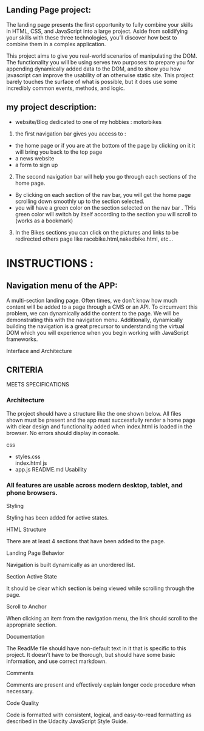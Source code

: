 ## Landing Page project: ##

The landing page presents the first opportunity to fully combine your skills in HTML, CSS, and JavaScript into a large project. Aside from solidifying your skills with these three technologies, you’ll discover how best to combine them in a complex application.

This project aims to give you real-world scenarios of manipulating the DOM. The functionality you will be using serves two purposes: to prepare you for appending dynamically added data to the DOM, and to show you how javascript can improve the usability of an otherwise static site. This project barely touches the surface of what is possible, but it does use some incredibly common events, methods, and logic.


## my project description: ##
- website/Blog dedicated to one of my hobbies : motorbikes
1. the first navigation bar gives you access to :
  * the home page or if you are at the bottom of the page by clicking on it it will bring you back to the top page
  * a news website
  * a form to sign up 

2. The second navigation bar will help you go through each sections of the home page. 
  * By clicking on each section of the nav bar, you will get the home page scrolling down smoothly up to the section selected.
  * you will have a green color on the section selected on the nav bar . THis green color will switch by itself according to the section you will scroll to (works as a bookmark)

3. In the Bikes sections you can click on the pictures and links to be redirected others page like racebike.html,nakedbike.html, etc...  


# INSTRUCTIONS : #
## Navigation menu of the APP: ##
A multi-section landing page. Often times, we don’t know how much content will be added to a page through a CMS or an API. To circumvent this problem, we can dynamically add the content to the page. We will be demonstrating this with the navigation menu. Additionally, dynamically building the navigation is a great precursor to understanding the virtual DOM which you will experience when you begin working with JavaScript frameworks.


Interface and Architecture

## CRITERIA ##
MEETS SPECIFICATIONS
### Architecture ###

The project should have a structure like the one shown below. All files shown must be present and the app must successfully render a home page with clear design and functionality added when index.html is loaded in the browser. No errors should display in console.

css
- styles.css    
index.html
js
- app.js
README.md
Usability

### All features are usable across modern desktop, tablet, and phone browsers. ###

Styling

Styling has been added for active states.

HTML Structure

There are at least 4 sections that have been added to the page.

Landing Page Behavior


Navigation is built dynamically as an unordered list.

Section Active State

It should be clear which section is being viewed while scrolling through the page.

Scroll to Anchor

When clicking an item from the navigation menu, the link should scroll to the appropriate section.

Documentation


The ReadMe file should have non-default text in it that is specific to this project. It doesn’t have to be thorough, but should have some basic information, and use correct markdown.

Comments

Comments are present and effectively explain longer code procedure when necessary.

Code Quality

Code is formatted with consistent, logical, and easy-to-read formatting as described in the Udacity JavaScript Style Guide.
